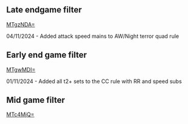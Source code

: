 ## Late endgame filter

[MTgzNDA=](https://youtu.be/opJ1hwGyPI8)

04/11/2024 - Added attack speed mains to AW/Night terror quad rule

## Early end game filter

[MTgwMDI=](https://youtu.be/uMP0YGeqVGY)

01/11/2024 - Added all t2+ sets to the CC rule with RR and speed subs

## Mid game filter

[MTc4MjQ=](https://youtu.be/au1uFLSGqnE)
